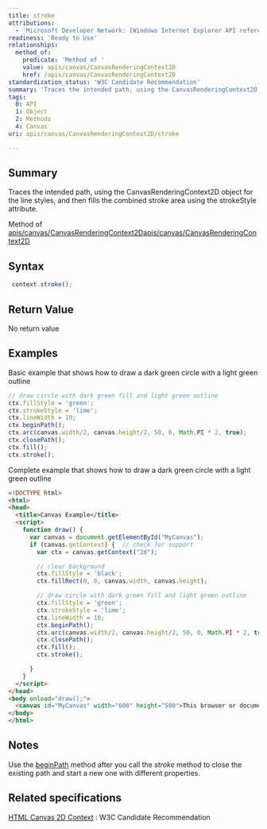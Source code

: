```yaml
---
title: stroke
attributions:
  - 'Microsoft Developer Network: [Windows Internet Explorer API reference Article](http://msdn.microsoft.com/en-us/library/ie/hh828809%28v=vs.85%29.aspx)'
readiness: 'Ready to Use'
relationships:
  method_of:
    predicate: 'Method of '
    value: apis/canvas/CanvasRenderingContext2D
    href: /apis/canvas/CanvasRenderingContext2D
standardization_status: 'W3C Candidate Recommendation'
summary: 'Traces the intended path, using the CanvasRenderingContext2D object for the line styles, and then fills the combined stroke area using the strokeStyle attribute.'
tags:
  0: API
  1: Object
  2: Methods
  4: Canvas
uri: apis/canvas/CanvasRenderingContext2D/stroke

---
```

## Summary

Traces the intended path, using the CanvasRenderingContext2D object for the line styles, and then fills the combined stroke area using the strokeStyle attribute.

Method of [apis/canvas/CanvasRenderingContext2D](/apis/canvas/CanvasRenderingContext2D)[apis/canvas/CanvasRenderingContext2D](/apis/canvas/CanvasRenderingContext2D)

## Syntax

``` js
 context.stroke();
```

## Return Value

No return value

## Examples

Basic example that shows how to draw a dark green circle with a light green outline

``` js
// draw circle with dark green fill and light green outline
ctx.fillStyle = 'green';
ctx.strokeStyle = 'lime';
ctx.lineWidth = 10;
ctx.beginPath();
ctx.arc(canvas.width/2, canvas.height/2, 50, 0, Math.PI * 2, true);
ctx.closePath();
ctx.fill();
ctx.stroke();
```

Complete example that shows how to draw a dark green circle with a light green outline

``` html
<!DOCTYPE html>
<html>
<head>
  <title>Canvas Example</title>
  <script>
    function draw() {
      var canvas = document.getElementById("MyCanvas");
      if (canvas.getContext) {  // check for support
        var ctx = canvas.getContext("2d");

        // clear background
        ctx.fillStyle = 'black';
        ctx.fillRect(0, 0, canvas.width, canvas.height);

        // draw circle with dark green fill and light green outline
        ctx.fillStyle = 'green';
        ctx.strokeStyle = 'lime';
        ctx.lineWidth = 10;
        ctx.beginPath();
        ctx.arc(canvas.width/2, canvas.height/2, 50, 0, Math.PI * 2, true);
        ctx.closePath();
        ctx.fill();
        ctx.stroke();

      }
    }
  </script>
</head>
<body onload="draw();">
  <canvas id="MyCanvas" width="600" height="500">This browser or document mode doesn't support canvas</canvas>
</body>
</html>
```

## Notes

Use the [beginPath](/apis/canvas/CanvasRenderingContext2D/beginPath) method after you call the *stroke* method to close the existing path and start a new one with different properties.

## Related specifications

[HTML Canvas 2D Context](http://www.w3.org/TR/2dcontext/)
:   W3C Candidate Recommendation
